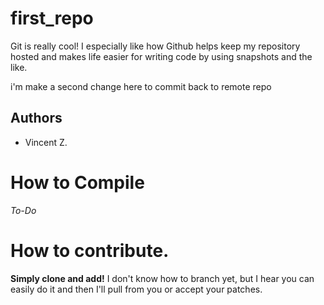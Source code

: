 # first_repo

Git is really cool! I especially like how Github helps keep my
repository hosted and makes life easier for writing code by using
snapshots and the like. 


i'm make a second change here to commit back to remote repo
## Authors
- Vincent Z. 

# How to Compile 
_To-Do_

# How to contribute.
__Simply clone and add!__
I don't know how to branch yet, but I hear you can easily do it and
then I'll pull from you or accept your patches.
